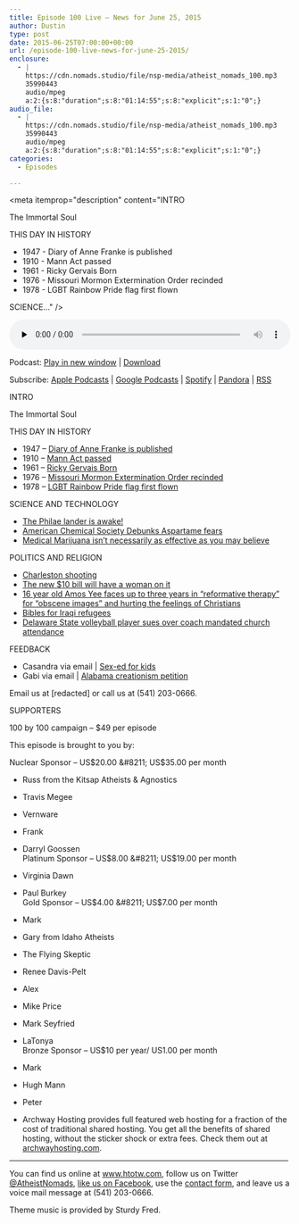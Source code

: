 ```yaml
---
title: Episode 100 Live – News for June 25, 2015
author: Dustin
type: post
date: 2015-06-25T07:00:00+00:00
url: /episode-100-live-news-for-june-25-2015/
enclosure:
  - |
    https://cdn.nomads.studio/file/nsp-media/atheist_nomads_100.mp3
    35990443
    audio/mpeg
    a:2:{s:8:"duration";s:8:"01:14:55";s:8:"explicit";s:1:"0";}
audio_file:
  - |
    https://cdn.nomads.studio/file/nsp-media/atheist_nomads_100.mp3
    35990443
    audio/mpeg
    a:2:{s:8:"duration";s:8:"01:14:55";s:8:"explicit";s:1:"0";}
categories:
  - Episodes

---
```

<div itemscope itemtype="http://schema.org/AudioObject">
  <meta itemprop="name" content="Episode 100 Live &#8211; News for June 25, 2015" />
  
  <meta itemprop="uploadDate" content="2015-06-25T01:00:00-06:00" />
  
  <meta itemprop="encodingFormat" content="audio/mpeg" />
  
  <meta itemprop="duration" content="PT1H14M55S" />
  
  <meta itemprop="description" content="INTRO

The Immortal Soul

THIS DAY IN HISTORY

* 1947 - Diary of Anne Franke is published
* 1910 - Mann Act passed
* 1961 - Ricky Gervais Born
* 1976 - Missouri Mormon Extermination Order recinded
* 1978 - LGBT Rainbow Pride flag first flown

SCIENCE..." />
  
  <meta itemprop="contentUrl" content="https://dts.podtrac.com/redirect.mp3/cdn.nomads.studio/file/nsp-media/atheist_nomads_100.mp3" />
  
  <meta itemprop="contentSize" content="34.3" />
  </p> 
  
  <div class="powerpress_player" id="powerpress_player_8356">
    <audio class="wp-audio-shortcode" id="audio-5137-100" preload="none" style="width: 100%;" controls="controls"><source type="audio/mpeg" src="https://dts.podtrac.com/redirect.mp3/cdn.nomads.studio/file/nsp-media/atheist_nomads_100.mp3?_=100" /><a href="https://dts.podtrac.com/redirect.mp3/cdn.nomads.studio/file/nsp-media/atheist_nomads_100.mp3">https://dts.podtrac.com/redirect.mp3/cdn.nomads.studio/file/nsp-media/atheist_nomads_100.mp3</a></audio>
  </div>
</div>

<p class="powerpress_links powerpress_links_mp3">
  Podcast: <a href="https://dts.podtrac.com/redirect.mp3/cdn.nomads.studio/file/nsp-media/atheist_nomads_100.mp3" class="powerpress_link_pinw" target="_blank" title="Play in new window" onclick="return powerpress_pinw('https://htotw.com/?powerpress_pinw=5137-podcast');" rel="nofollow">Play in new window</a> | <a href="https://dts.podtrac.com/redirect.mp3/cdn.nomads.studio/file/nsp-media/atheist_nomads_100.mp3" class="powerpress_link_d" title="Download" rel="nofollow" download="atheist_nomads_100.mp3">Download</a>
</p>

<p class="powerpress_links powerpress_subscribe_links">
  Subscribe: <a href="https://podcasts.apple.com/us/podcast/humanists-take-on-the-world/id530050098?mt=2&ls=1" class="powerpress_link_subscribe powerpress_link_subscribe_itunes" target="_blank" title="Subscribe on Apple Podcasts" rel="nofollow">Apple Podcasts</a> | <a href="https://www.google.com/podcasts?feed=aHR0cDovL2F0aGVpc3Rub21hZHMubGlic3luLmNvbS9yc3M%3D" class="powerpress_link_subscribe powerpress_link_subscribe_googleplay" target="_blank" title="Subscribe on Google Podcasts" rel="nofollow">Google Podcasts</a> | <a href="https://open.spotify.com/show/3LzK2xZGike6Tc1GEMtMbr?si=LieN9SNuTpq96smuaUsH8A" class="powerpress_link_subscribe powerpress_link_subscribe_spotify" target="_blank" title="Subscribe on Spotify" rel="nofollow">Spotify</a> | <a href="https://www.pandora.com/podcast/atheist-nomads/PC:10122?corr=62071012&part=ug" class="powerpress_link_subscribe powerpress_link_subscribe_pandora" target="_blank" title="Subscribe on Pandora" rel="nofollow">Pandora</a> | <a href="https://htotw.com/feed/podcast/" class="powerpress_link_subscribe powerpress_link_subscribe_rss" target="_blank" title="Subscribe via RSS" rel="nofollow">RSS</a>
</p>

INTRO

The Immortal Soul

THIS DAY IN HISTORY

* 1947 &#8211; <a href="https://en.wikipedia.org/wiki/The_Diary_of_a_Young_Girl" target="_blank" rel="noopener">Diary of Anne Franke is published</a>  
* 1910 &#8211; <a href="https://en.wikipedia.org/wiki/Mann_Act" target="_blank" rel="noopener">Mann Act passed</a>  
* 1961 &#8211; <a href="https://en.wikipedia.org/wiki/Ricky_Gervais" target="_blank" rel="noopener">Ricky Gervais Born</a>  
* 1976 &#8211; <a href="https://en.wikipedia.org/wiki/Extermination_Order_(Mormonism)" target="_blank" rel="noopener">Missouri Mormon Extermination Order recinded</a>  
* 1978 &#8211; <a href="https://en.wikipedia.org/wiki/San_Francisco_Pride" target="_blank" rel="noopener">LGBT Rainbow Pride flag first flown</a>

SCIENCE AND TECHNOLOGY

* <a href="http://news.discovery.com/space/philae-comet-lander-back-in-touch-with-mothership-150622.htm" target="_blank" rel="noopener">The Philae lander is awake!</a>  
* <a href="http://www.pbs.org/newshour/rundown/aspartame-isnt-bad-says-chemistry/" target="_blank" rel="noopener">American Chemical Society Debunks Aspartame fears</a>  
* <a href="http://www.scientificamerican.com/article/evidence-supports-marijuana-as-medical-treatment-for-some-conditions-not-all/" target="_blank" rel="noopener">Medical Marijuana isn’t necessarily as effective as you may believe</a>

POLITICS AND RELIGION

* <a href="https://en.wikipedia.org/wiki/Charleston_church_shooting" target="_blank" rel="noopener">Charleston shooting</a>  
* <a href="https://thenew10.treasury.gov/" target="_blank" rel="noopener">The new $10 bill will have a woman on it</a>  
* <a href="http://www.straitstimes.com/news/singapore/courts-crime/story/amos-yee-back-court-tuesday-morning-sentencing-20150602" target="_blank" rel="noopener">16 year old Amos Yee faces up to three years in “reformative therapy” for “obscene images” and hurting the feelings of Christians</a>  
* <a href="http://www.biblesforiraq.org/" target="_blank" rel="noopener">Bibles for Iraqi refugees</a>  
* <a href="http://www.delawareonline.com/story/news/education/2015/06/16/suit-athlete-lost-scholarship-attend-church/28828793/" target="_blank" rel="noopener">Delaware State volleyball player sues over coach mandated church attendance</a>

FEEDBACK

* Casandra via email | <a href="http://www.pbs.org/newshour/updates/spring-fever/" target="_blank" rel="noopener">Sex-ed for kids</a>  
* Gabi via email | <a href="ouisiana-department-of-education-louisiana-state-house-louisiana-state-senate-louisiana-bese-bobby-jindal-shawna-creamer-documents-have-recently-been-leaked-proving-that-many-teachers-have-been-promoting-creationsim-in-public-schools-this-is-in-vari" target="_blank" rel="noopener">Alabama creationism petition</a>

Email us at [redacted] or call us at (541) 203-0666.

SUPPORTERS

100 by 100 campaign &#8211; $49 per episode

This episode is brought to you by:

Nuclear Sponsor &#8211; US$20.00 &#8211; US$35.00 per month  
* Russ from the Kitsap Atheists & Agnostics  
* Travis Megee  
* Vernware  
* Frank  
* Darryl Goossen  
Platinum Sponsor &#8211; US$8.00 &#8211; US$19.00 per month  
* Virginia Dawn  
* Paul Burkey  
Gold Sponsor &#8211; US$4.00 &#8211; US$7.00 per month  
* Mark  
* Gary from Idaho Atheists  
* The Flying Skeptic  
* Renee Davis-Pelt  
* Alex  
* Mike Price  
* Mark Seyfried  
* LaTonya  
Bronze Sponsor &#8211; US$10 per year/ US1.00 per month  
* Mark  
* Hugh Mann  
* Peter

* Archway Hosting provides full featured web hosting for a fraction of the cost of traditional shared hosting. You get all the benefits of shared hosting, without the sticker shock or extra fees. Check them out at <a href="http://archwayhosting.com/" target="_blank" rel="noopener">archwayhosting.com</a>.

<hr width="500" />

You can find us online at <a href="https://www.htotw.com/" target="_blank" rel="noopener">www.htotw.com</a>, follow us on Twitter <a href="https://twitter.com/AtheistNomads" target="_blank" rel="noopener">@AtheistNomads</a>, <a href="https://htotw.com/facebook" target="_blank" rel="noopener">like us on Facebook</a>, use the [contact form](https://htotw.com/contact), and leave us a voice mail message at (541) 203-0666.

Theme music is provided by Sturdy Fred.